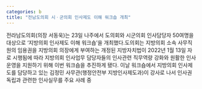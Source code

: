 ```yaml
---
categories: b
title: "전남도의회 시ㆍ군의회 인사제도 이해 워크숍 개최"
---
```

전라남도의회(의장 서동욱)는 23일 나주에서 도의회와 시군의회 인사담당자 50여명을 대상으로 ‘지방의회 인사제도 이해 워크숍’을 개최했다.도의회는 지방의회 소속 사무직원의 임용권을 지방의회 의장에게 부여하는 개정된 지방자치법이 2022년 1월 13일 자로 시행됨에 따라 지방의회 인사업무 담당자들의 인사관련 직무역량 강화와 원활한 인사운영을 지원하기 위해 이번 워크숍을 추진하게 됐다. 이날 워크숍에서 지방의회 인사제도를 담당하고 있는 김정민 사무관(행정안전부 지방인사제도과)이 강사로 나서 인사권 독립과 관련한 인사실무를 주요 사례 중